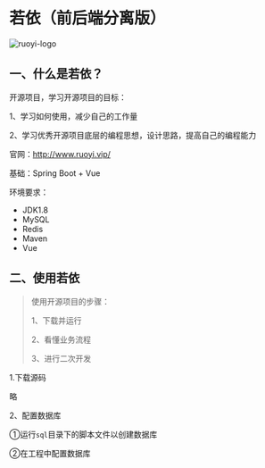 # 若依（前后端分离版）

![ruoyi-logo](http://doc.ruoyi.vip/images/logo.png)

## 一、什么是若依？

开源项目，学习开源项目的目标：

1、学习如何使用，减少自己的工作量

2、学习优秀开源项目底层的编程思想，设计思路，提高自己的编程能力

官网：http://www.ruoyi.vip/

基础：Spring Boot + Vue

环境要求：

- JDK1.8
- MySQL
- Redis
- Maven
- Vue



## 二、使用若依

> 使用开源项目的步骤：
>
> 1、下载并运行
>
> 2、看懂业务流程
>
> 3、进行二次开发

1.下载源码

略

2、配置数据库

①运行`sql`目录下的脚本文件以创建数据库

②在工程中配置数据库